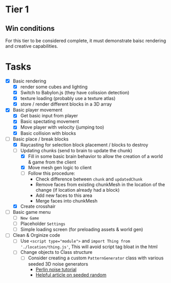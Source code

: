 # Tier 1

## Win conditions
For this tier to be considered complete, it must demonstrate baisc rendering and creative capabilities.

# Tasks
- [X] Basic rendering
    - [X] render some cubes and lighting
    - [X] Switch to Babylon.js (they have colission detection)
    - [X] texture loading (probably use a texture atlas)
    - [X] store / render different blocks in a 3D array
- [X] Basic player movement
    - [X] Get basic input from player
    - [X] Basic spectating movement
    - [X] Move player with velocity (jumping too)
    - [X] Basic collision with blocks
- [ ] Basic place / break blocks
    - [X] Raycasting for selection block placement / blocks to destroy
    - [ ] Updating chunks (send to brain to update the chunk)
        - [X] Fill in some basic brain behavior to allow the creation of a world & game from the client
        - [X] Move mesh gen logic to client
        - [ ] Follow this procedure:
            - Check difference between `chunk` and `updatedChunk`
            - Remove faces from existing chunkMesh in the location of the change (if location already had a block)
            - Add new faces to this area
            - Merge faces into chunkMesh
    - [X] Create crosshair
- [ ] Basic game menu
    - [ ] `New Game`
    - [ ] Placeholder `Settings`
    - [ ] Simple loading screen (for preloading assets & world gen)
- [ ] Clean & Orginize code
    - [ ] Use `<script type="module">` and `import Thing from './location/thing.js'`, This will avoid script tag bloat in the html
    - [ ] Change objects to Class structure
        - [ ] Consider creating a custom `PatternGenerator` class with various seeded 3D noise generators
            - [Perlin noise tutorial](https://joeiddon.github.io/projects/javascript/perlin.html)
            - [Helpful article on seeded random](https://davidbau.com/archives/2010/01/30/random_seeds_coded_hints_and_quintillions.html)